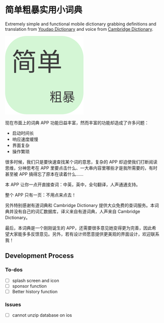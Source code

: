 # 简单粗暴实用小词典

Extremely simple and functional mobile dictionary grabbing definitions and translation from [Youdao Dictionary](https://www.youdao.com/) and voice from [Cambridge Dictionary](https://dictionary.cambridge.org/).

![jc-dictionary](https://github.com/chengqing97/jc-dictionary/blob/main/logo.png?raw=true)

现在市面上的词典 APP 功能日益丰富，然而丰富的功能却造成了许多问题：

- 启动时间长
- 响应速度缓慢
- 界面复杂
- 操作繁琐

很多时候，我们只是要快速查找某个词的意思，复杂的 APP 却迫使我们打断阅读思维，分神思考在 APP 里要点击什么、一大串内容里哪些才是我所需要的，有时甚至被 APP 搞得忘了原本在读着什么......

本 APP 让你一点开直接查词：中英，英中，全句翻译，人声通通支持。

整个 APP 只有一页：不用点来点去！

另外特别感谢有道词典和 Cambridge Dictionary 提供大众免费的查词服务。本词典并没有自己的词汇数据库，译义来自有道词典，人声来自 Cambridge Dictionary。

最后，本词典是一个刚刚诞生的 APP，还需要很多意见她变得更为完善，因此希望大家能多多反馈意见。另外，若有设计师愿意提供更美观的界面设计，欢迎联系我！

## Development Process

### To-dos

- [ ] splash screen and icon
- [ ] sponsor function
- [ ] Better history function

### Issues

- [ ] cannot unzip database on ios
